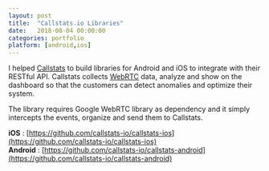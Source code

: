 ```yaml
---
layout: post
title:  "Callstats.io Libraries"
date:   2018-08-04 00:00:00
categories: portfolio
platform: [android,ios]
---
```


I helped [Callstats](https://callstats.io) to build libraries for Android and iOS to integrate with their RESTful API. Callstats collects [WebRTC](https://webrtc.org/) data, analyze and show on the dashboard so that the customers can detect anomalies and optimize their system.

The library requires Google WebRTC library as dependency and it simply intercepts the events, organize and send them to Callstats.

**iOS** : [https://github.com/callstats-io/callstats-ios](https://github.com/callstats-io/callstats-ios)<br/>
**Android** : [https://github.com/callstats-io/callstats-android](https://github.com/callstats-io/callstats-android)

